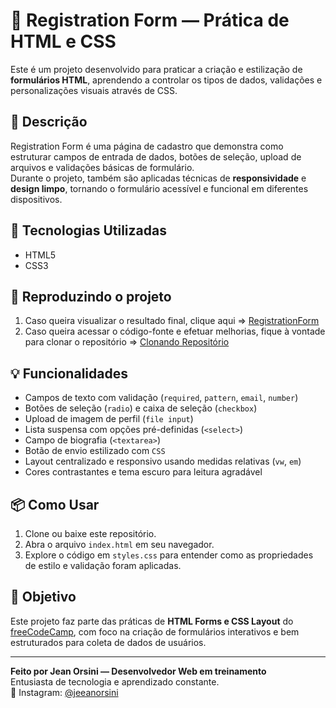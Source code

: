 # 🧾 Registration Form — Prática de HTML e CSS

Este é um projeto desenvolvido para praticar a criação e estilização de **formulários HTML**, aprendendo a controlar os tipos de dados, validações e personalizações visuais através de CSS.

## 📝 Descrição

Registration Form é uma página de cadastro que demonstra como estruturar campos de entrada de dados, botões de seleção, upload de arquivos e validações básicas de formulário.  
Durante o projeto, também são aplicadas técnicas de **responsividade** e **design limpo**, tornando o formulário acessível e funcional em diferentes dispositivos.

## 🚀 Tecnologias Utilizadas

- HTML5  
- CSS3  

## 🧱 Reproduzindo o projeto

1. Caso queira visualizar o resultado final, clique aqui => [RegistrationForm](https://jeeanorsini.github.io/Portfolio/FreeCodeCamp_Projects/RegistrationForm)  
2. Caso queira acessar o código-fonte e efetuar melhorias, fique à vontade para clonar o repositório => [Clonando Repositório](https://docs.github.com/pt/repositories/creating-and-managing-repositories/cloning-a-repository)

## 💡 Funcionalidades

- Campos de texto com validação (`required`, `pattern`, `email`, `number`)  
- Botões de seleção (`radio`) e caixa de seleção (`checkbox`)  
- Upload de imagem de perfil (`file input`)  
- Lista suspensa com opções pré-definidas (`<select>`)  
- Campo de biografia (`<textarea>`)  
- Botão de envio estilizado com `CSS`  
- Layout centralizado e responsivo usando medidas relativas (`vw`, `em`)  
- Cores contrastantes e tema escuro para leitura agradável  

## 📦 Como Usar

1. Clone ou baixe este repositório.  
2. Abra o arquivo `index.html` em seu navegador.  
3. Explore o código em `styles.css` para entender como as propriedades de estilo e validação foram aplicadas.  

## 🎯 Objetivo

Este projeto faz parte das práticas de **HTML Forms e CSS Layout** do [freeCodeCamp](https://www.freecodecamp.org/), com foco na criação de formulários interativos e bem estruturados para coleta de dados de usuários.

---

**Feito por Jean Orsini — Desenvolvedor Web em treinamento**  
Entusiasta de tecnologia e aprendizado constante.  
📱 Instagram: [@jeeanorsini](https://instagram.com/jeeanorsini)
